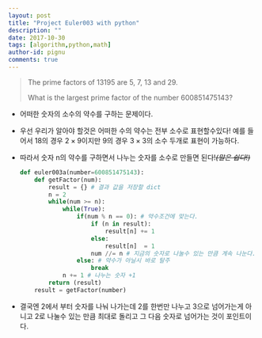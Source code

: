 ```yaml
---
layout: post
title: "Project Euler003 with python"
description: ""
date: 2017-10-30
tags: [algorithm,python,math]
author-id: pignu
comments: true
---
```


> The prime factors of 13195 are 5, 7, 13 and 29.
>
> What is the largest prime factor of the number 600851475143?
>
>

- 어떠한 숫자의 소수의 약수를 구하는 문제이다.

- 우선 우리가 알아야 할것은 어떠한 수의 약수는 전부 소수로 표현할수있다!
  예를 들어서 18의 경우 $2\times9$이지만 9의 경우 $3\times 3$의 소수 두개로 표현이 가능하다.

- 따라서 숫자 n의 약수를 구하면서 나누는 숫자를 소수로 만들면 된다!*~~(말은 쉽다!)~~*

  ```python
  def euler003a(number=600851475143):
      def getFactor(num):
          result = {} # 결과 값을 저장할 dict
          n = 2
          while(num >= n):
              while(True):
                  if(num % n == 0): # 약수조건에 맞는다.
                      if (n in result):
                          result[n] += 1
                      else:
                          result[n]  = 1
                      num //= n # 지금의 숫자로 나눌수 있는 만큼 계속 나눈다.
                  else: # 약수가 아닐시 바로 탈주
                      break
              n += 1 # 나누는 숫자 +1
          return (result)
      result = getFactor(number)
  ```

- 결국엔 2에서 부터 숫자를 나눠 나가는데 2를 한번만 나누고 3으로 넘어가는게 아니고 2로 나눌수 있는 만큼 최대로 돌리고 그 다음 숫자로 넘어가는 것이 포인트이다.
